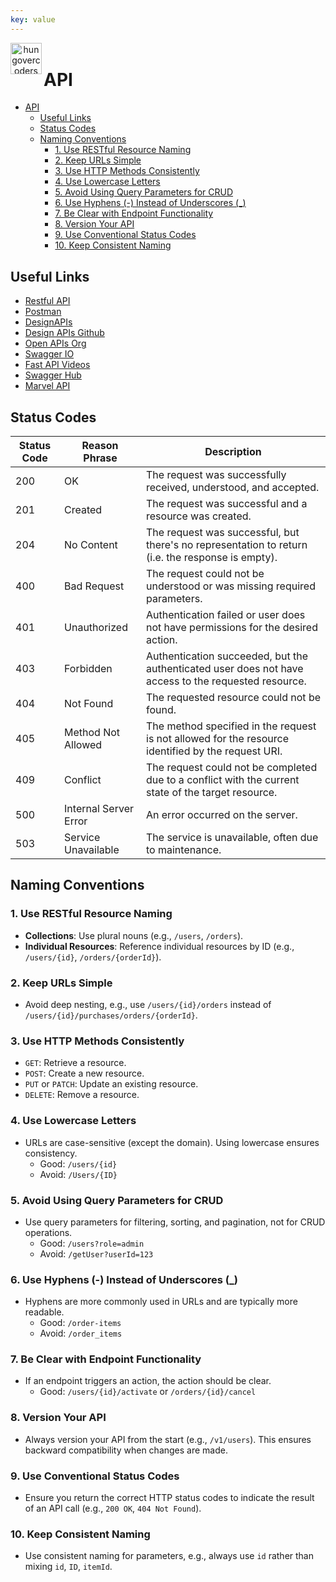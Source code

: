```yaml
---
key: value
---
```


<header class="site-header">
  <a href="https://blog.hungovercoders.com"><img alt="hungovercoders" src="../assets/logo3.ico"
    width=50px align="left"></a>
</header>

# API

- [API](#api)
  - [Useful Links](#useful-links)
  - [Status Codes](#status-codes)
  - [Naming Conventions](#naming-conventions)
    - [1. Use RESTful Resource Naming](#1-use-restful-resource-naming)
    - [2. Keep URLs Simple](#2-keep-urls-simple)
    - [3. Use HTTP Methods Consistently](#3-use-http-methods-consistently)
    - [4. Use Lowercase Letters](#4-use-lowercase-letters)
    - [5. Avoid Using Query Parameters for CRUD](#5-avoid-using-query-parameters-for-crud)
    - [6. Use Hyphens (-) Instead of Underscores (\_)](#6-use-hyphens---instead-of-underscores-_)
    - [7. Be Clear with Endpoint Functionality](#7-be-clear-with-endpoint-functionality)
    - [8. Version Your API](#8-version-your-api)
    - [9. Use Conventional Status Codes](#9-use-conventional-status-codes)
    - [10. Keep Consistent Naming](#10-keep-consistent-naming)

## Useful Links

- [Restful API](https://restfulapi.net/)
- [Postman](https://www.postman.com/)
- [DesignAPIs](http://designapis.com/)
- [Design APIs Github](https://github.com/designapis)
- [Open APIs Org](https://www.openapis.org/)
- [Swagger IO](https://swagger.io/tools/open-source/)
- [Fast API Videos](https://www.youtube.com/playlist?list=PLsvvBhdpMqBzWyrSOWg0PO67t2K7IaEhE)
- [Swagger Hub](https://app.swaggerhub.com/apis/designing-apis/part-one/ch08-end#/Reviews/get_reviews)
- [Marvel API](https://developer.marvel.com/)

## Status Codes

| Status Code | Reason Phrase         | Description                                                 |
|-------------|-----------------------|-------------------------------------------------------------|
| 200         | OK                    | The request was successfully received, understood, and accepted.|
| 201         | Created               | The request was successful and a resource was created.      |
| 204         | No Content            | The request was successful, but there's no representation to return (i.e. the response is empty).|
| 400         | Bad Request           | The request could not be understood or was missing required parameters.|
| 401         | Unauthorized          | Authentication failed or user does not have permissions for the desired action.|
| 403         | Forbidden             | Authentication succeeded, but the authenticated user does not have access to the requested resource.|
| 404         | Not Found             | The requested resource could not be found.                  |
| 405         | Method Not Allowed    | The method specified in the request is not allowed for the resource identified by the request URI.|
| 409         | Conflict              | The request could not be completed due to a conflict with the current state of the target resource.|
| 500         | Internal Server Error | An error occurred on the server.                            |
| 503         | Service Unavailable   | The service is unavailable, often due to maintenance.       |

## Naming Conventions

### 1. Use RESTful Resource Naming

- **Collections**: Use plural nouns (e.g., `/users`, `/orders`).
- **Individual Resources**: Reference individual resources by ID (e.g., `/users/{id}`, `/orders/{orderId}`).

### 2. Keep URLs Simple

- Avoid deep nesting, e.g., use `/users/{id}/orders` instead of `/users/{id}/purchases/orders/{orderId}`.

### 3. Use HTTP Methods Consistently

- `GET`: Retrieve a resource.
- `POST`: Create a new resource.
- `PUT` or `PATCH`: Update an existing resource.
- `DELETE`: Remove a resource.

### 4. Use Lowercase Letters

- URLs are case-sensitive (except the domain). Using lowercase ensures consistency.
  - Good: `/users/{id}`
  - Avoid: `/Users/{ID}`

### 5. Avoid Using Query Parameters for CRUD

- Use query parameters for filtering, sorting, and pagination, not for CRUD operations.
  - Good: `/users?role=admin`
  - Avoid: `/getUser?userId=123`

### 6. Use Hyphens (-) Instead of Underscores (_)

- Hyphens are more commonly used in URLs and are typically more readable.
  - Good: `/order-items`
  - Avoid: `/order_items`

### 7. Be Clear with Endpoint Functionality

- If an endpoint triggers an action, the action should be clear.
  - Good: `/users/{id}/activate` or `/orders/{id}/cancel`

### 8. Version Your API

- Always version your API from the start (e.g., `/v1/users`). This ensures backward compatibility when changes are made.

### 9. Use Conventional Status Codes

- Ensure you return the correct HTTP status codes to indicate the result of an API call (e.g., `200 OK`, `404 Not Found`).

### 10. Keep Consistent Naming

- Use consistent naming for parameters, e.g., always use `id` rather than mixing `id`, `ID`, `itemId`.

